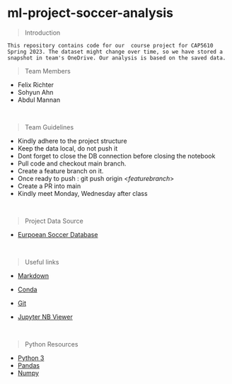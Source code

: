 # ml-project-soccer-analysis

> Introduction  

    This repository contains code for our  course project for CAP5610 Spring 2023. The dataset might change over time, so we have stored a snapshot in team's OneDrive. Our analysis is based on the saved data. 

> Team Members
- Felix Richter
- Sohyun Ahn
- Abdul Mannan

<br>

> Team Guidelines
- Kindly adhere to the project structure
- Keep the data local, do not push it
- Dont forget to close the DB connection before closing the notebook
- Pull code and checkout main branch.
- Create a feature branch on it.
- Once ready to push : git push origin \<*featurebranch*\>
- Create a PR into main
- Kindly meet Monday, Wednesday after class  

<br>

> Project Data Source
* [Eurpoean Soccer Database](kaggle.com/datasets/hugomathien/soccer)

<br>

> Useful links
- [Markdown](https://www.markdownguide.org/basic-syntax/#overview)
- [Conda](https://docs.conda.io/projects/conda/en/4.6.0/_downloads/52a95608c49671267e40c689e0bc00ca/conda-cheatsheet.pdf)
- [Git](https://education.github.com/git-cheat-sheet-education.pdf)

- [Jupyter NB Viewer](nbviewer.org)

<br>

> Python Resources
-  [Python 3](https://www.codecademy.com/learn/learn-python-3/modules/learn-python3-hello-world/cheatsheet)
- [Pandas ](https://pandas.pydata.org/Pandas_Cheat_Sheet.pdf)
- [Numpy ](https://pandas.pydata.org/Pandas_Cheat_Sheet.pdf)